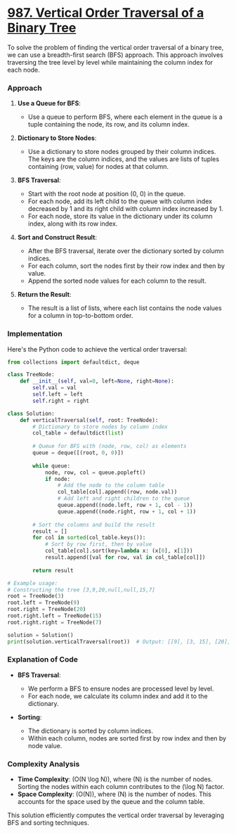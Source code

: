 # [987. Vertical Order Traversal of a Binary Tree](https://leetcode.com/problems/vertical-order-traversal-of-a-binary-tree/description/)

To solve the problem of finding the vertical order traversal of a binary tree, we can use a breadth-first search (BFS) approach. This approach involves traversing the tree level by level while maintaining the column index for each node.

### Approach

1. **Use a Queue for BFS**:
   - Use a queue to perform BFS, where each element in the queue is a tuple containing the node, its row, and its column index.

2. **Dictionary to Store Nodes**:
   - Use a dictionary to store nodes grouped by their column indices. The keys are the column indices, and the values are lists of tuples containing (row, value) for nodes at that column.

3. **BFS Traversal**:
   - Start with the root node at position (0, 0) in the queue.
   - For each node, add its left child to the queue with column index decreased by 1 and its right child with column index increased by 1.
   - For each node, store its value in the dictionary under its column index, along with its row index.

4. **Sort and Construct Result**:
   - After the BFS traversal, iterate over the dictionary sorted by column indices.
   - For each column, sort the nodes first by their row index and then by value.
   - Append the sorted node values for each column to the result.

5. **Return the Result**:
   - The result is a list of lists, where each list contains the node values for a column in top-to-bottom order.

### Implementation

Here's the Python code to achieve the vertical order traversal:

```python
from collections import defaultdict, deque

class TreeNode:
    def __init__(self, val=0, left=None, right=None):
        self.val = val
        self.left = left
        self.right = right

class Solution:
    def verticalTraversal(self, root: TreeNode):
        # Dictionary to store nodes by column index
        col_table = defaultdict(list)
        
        # Queue for BFS with (node, row, col) as elements
        queue = deque([(root, 0, 0)])
        
        while queue:
            node, row, col = queue.popleft()
            if node:
                # Add the node to the column table
                col_table[col].append((row, node.val))
                # Add left and right children to the queue
                queue.append((node.left, row + 1, col - 1))
                queue.append((node.right, row + 1, col + 1))
        
        # Sort the columns and build the result
        result = []
        for col in sorted(col_table.keys()):
            # Sort by row first, then by value
            col_table[col].sort(key=lambda x: (x[0], x[1]))
            result.append([val for row, val in col_table[col]])
        
        return result

# Example usage:
# Constructing the tree [3,9,20,null,null,15,7]
root = TreeNode(3)
root.left = TreeNode(9)
root.right = TreeNode(20)
root.right.left = TreeNode(15)
root.right.right = TreeNode(7)

solution = Solution()
print(solution.verticalTraversal(root))  # Output: [[9], [3, 15], [20], [7]]
```

### Explanation of Code

- **BFS Traversal**:
  - We perform a BFS to ensure nodes are processed level by level.
  - For each node, we calculate its column index and add it to the dictionary.

- **Sorting**:
  - The dictionary is sorted by column indices.
  - Within each column, nodes are sorted first by row index and then by node value.

### Complexity Analysis

- **Time Complexity**: \(O(N \log N)\), where \(N\) is the number of nodes. Sorting the nodes within each column contributes to the \(\log N\) factor.
- **Space Complexity**: \(O(N)\), where \(N\) is the number of nodes. This accounts for the space used by the queue and the column table.

This solution efficiently computes the vertical order traversal by leveraging BFS and sorting techniques.
